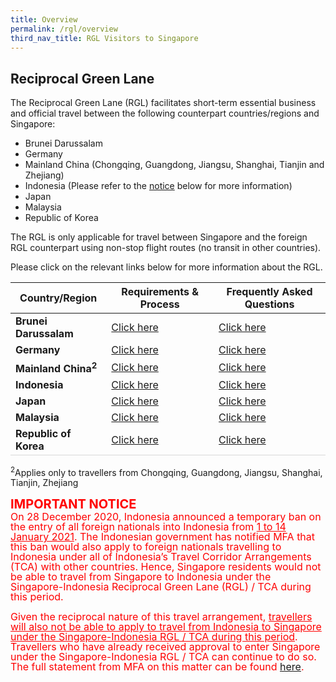 ```yaml
---
title: Overview
permalink: /rgl/overview
third_nav_title: RGL Visitors to Singapore
---
```


## Reciprocal Green Lane

The Reciprocal Green Lane (RGL) facilitates short-term essential business and official travel between the following counterpart countries/regions and Singapore:
- Brunei Darussalam
- Germany
- Mainland China (Chongqing, Guangdong, Jiangsu, Shanghai, Tianjin and Zhejiang)
- Indonesia (Please refer to the [notice](#notice) below for more information)
- Japan
- Malaysia
- Republic of Korea

The RGL is only applicable for travel between Singapore and the foreign RGL counterpart using non-stop flight routes (no transit in other countries).

Please click on the relevant links below for more information about the RGL.

<table>
<thead>
  <tr>
    <th>Country/Region</th>
    <th>Requirements & Process</th>
   <!-- <th>RGL Terms & Conditions</th>-->
    <th>Frequently Asked Questions</th>
  </tr>
</thead>
<tbody>
    <tr>
    <td><b>Brunei Darussalam</b></td>
      <td style="text-align:left;"><a href="/rgl/requirements-and-process">Click here</a></td>
     <!-- <td style="text-align:center;"><a href="/brunei/rgl/terms-and-conditions">Click here</a></td>-->
      <td style="text-align:left;"><a href="/rgl/faq">Click here</a></td>
  </tr>
  <tr>
      <td><b>Germany</b></td>
    <td style="text-align:left;"><a href="/rgl/requirements-and-process">Click here</a></td>
      <!--<td style="text-align:center;"><a href="/china/rgl/terms-and-conditions">Click here</a></td>-->
      <td style="text-align:left;"><a href="/rgl/faq">Click here</a></td>
  </tr>
    <tr>
      <td><b>Mainland China<sup>2</sup></b></td>
    <td style="text-align:left;"><a href="/rgl/requirements-and-process">Click here</a></td>
      <!--<td style="text-align:center;"><a href="/china/rgl/terms-and-conditions">Click here</a></td>-->
      <td style="text-align:left;"><a href="/rgl/faq">Click here</a></td>
  </tr>
  <tr>
    <td ><b>Indonesia</b></td>
       <td style=" text-align:left;"><a href="/indonesia/rgl/requirements-and-process">Click here</a></td>
     <!-- <td style=" text-align:center;"><a href="/indonesia/rgl/terms-and-conditions">Click here</a></td>-->
    <td style=" text-align:left;"><a href="/indonesia/rgl/faq">Click here</a></td>
  </tr>
  <tr>
    <td ><b>Japan</b></td>
       <td style=" text-align:left;"><a href="/rgl/requirements-and-process">Click here</a></td>
       <!--<td style=" text-align:center;"><a href="/japan/rgl/terms-and-conditions">Click here</a></td>-->
    <td style=" text-align:left;"><a href="/rgl/faq">Click here</a></td>
  </tr>
     <tr>
    <td ><b>Malaysia</b></td>
       <td style=" text-align:left;"><a href="/rgl/requirements-and-process">Click here</a></td>
      <!-- <td style=" text-align:center;"><a href="/malaysia/rgl/terms-and-conditions">Click here</a></td>-->
    <td style="text-align:left;"><a href="/rgl/faq">Click here</a></td>
  </tr>
    <tr>
      <td style="border-bottom:1px solid #D8D8D8; "><b>Republic of Korea</b></td>
       <td style="border-bottom:1px solid #D8D8D8; text-align:left;"><a href="/rgl/requirements-and-process">Click here</a></td>
     <!-- <td style="border-bottom:1px solid #D8D8D8; text-align:center;"><a href="/rok/rgl/terms-and-conditions">Click here</a></td>-->
    <td style="border-bottom:1px solid #D8D8D8; text-align:left;"><a href="/rgl/faq">Click here</a></td>
  </tr>
 
  </tbody>
  </table>
  
  <sup>2</sup>Applies only to travellers from Chongqing, Guangdong, Jiangsu, Shanghai, Tianjin, Zhejiang
  
  
<div id="notice"></div>
<b><span style="color:red; font-size:20px;">IMPORTANT NOTICE</span> </b> <br/>
<span style="font-size:16px; line-height:1.0; color:red;">On 28 December 2020, Indonesia announced a temporary ban on the entry of all foreign nationals into Indonesia from <u>1 to 14 January 2021</u>. The Indonesian government has notified MFA that this ban would also apply to foreign nationals travelling to Indonesia under all of Indonesia’s Travel Corridor Arrangements (TCA) with other countries. Hence, Singapore residents would not be able to travel from Singapore to Indonesia under the Singapore-Indonesia Reciprocal Green Lane (RGL) / TCA during this period. <br><br>Given the reciprocal nature of this travel arrangement, <u>travellers will also not be able to apply to travel from Indonesia to Singapore under the Singapore-Indonesia RGL / TCA during this period</u>. Travellers who have already received approval to enter Singapore under the Singapore-Indonesia RGL / TCA can continue to do so. The full statement from MFA on this matter can be found <a href="https://www.mfa.gov.sg/Newsroom/Press-Statements-Transcripts-and-Photos/2021/01/20210101-Indon-Entry">here</a>.

